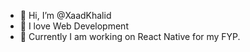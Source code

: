 - 👋 Hi, I’m @XaadKhalid
- 👀 I love Web Development
- 🌱 Currently I am working on React Native for my FYP.

<!---
XaadKhalid/XaadKhalid is a ✨ special ✨ repository because its `README.md` (this file) appears on your GitHub profile.
You can click the Preview link to take a look at your changes.
--->
